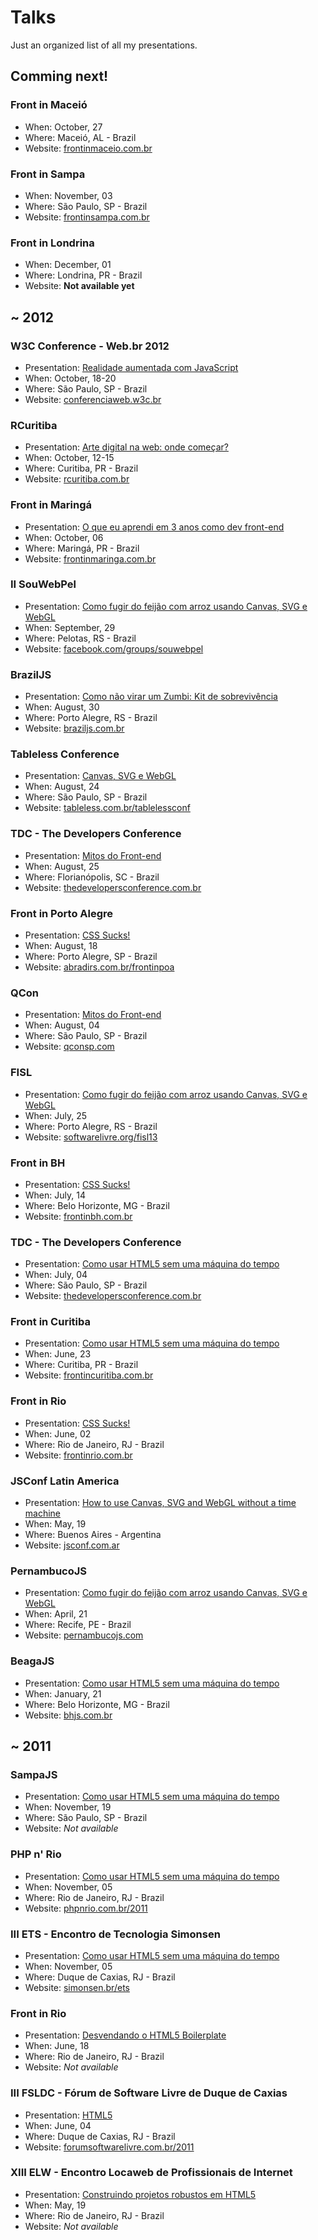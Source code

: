 # Talks

Just an organized list of all my presentations.

## Comming next!

### Front in Maceió
* When: October, 27
* Where: Maceió, AL - Brazil
* Website: [frontinmaceio.com.br](http://frontinmaceio.com.br/)

### Front in Sampa
* When: November, 03
* Where: São Paulo, SP - Brazil
* Website: [frontinsampa.com.br](http://www.frontinsampa.com.br/)

### Front in Londrina
* When: December, 01
* Where: Londrina, PR - Brazil
* Website: **Not available yet**

## ~ 2012

### W3C Conference - Web.br 2012
* Presentation: [Realidade aumentada com JavaScript](http://talks.zenorocha.com/2012/w3c/)
* When: October, 18-20
* Where: São Paulo, SP - Brazil
* Website: [conferenciaweb.w3c.br](http://conferenciaweb.w3c.br/)

### RCuritiba
* Presentation: [Arte digital na web: onde começar?](http://talks.zenorocha.com/2012/rcuritiba/)
* When: October, 12-15
* Where: Curitiba, PR - Brazil
* Website: [rcuritiba.com.br](http://rcuritiba.com.br/)

### Front in Maringá
* Presentation: [O que eu aprendi em 3 anos como dev front-end](http://talks.zenorocha.com/2012/frontinmaringa/)
* When: October, 06
* Where: Maringá, PR - Brazil
* Website: [frontinmaringa.com.br](http://www.frontinmaringa.com.br/)

### II SouWebPel
* Presentation: [Como fugir do feijão com arroz usando Canvas, SVG e WebGL](http://talks.zenorocha.com/2012/souwebpel/)
* When: September, 29
* Where: Pelotas, RS - Brazil
* Website: [facebook.com/groups/souwebpel](www.facebook.com/groups/souwebpel/)

### BrazilJS
* Presentation: [Como não virar um Zumbi: Kit de sobrevivência](http://talks.zenorocha.com/2012/braziljs/)
* When: August, 30
* Where: Porto Alegre, RS - Brazil
* Website: [braziljs.com.br](http://braziljs.com.br/)

### Tableless Conference
* Presentation: [Canvas, SVG e WebGL](http://talks.zenorocha.com/2012/tablelessconf/)
* When: August, 24
* Where: São Paulo, SP - Brazil
* Website: [tableless.com.br/tablelessconf](http://tableless.com.br/tablelessconf/)

### TDC - The Developers Conference
* Presentation: [Mitos do Front-end](http://talks.zenorocha.com/2012/tdc-sc/)
* When: August, 25
* Where: Florianópolis, SC - Brazil
* Website: [thedevelopersconference.com.br](http://www.thedevelopersconference.com.br/#florianopolis)

### Front in Porto Alegre
* Presentation: [CSS Sucks!](http://talks.zenorocha.com/2012/frontinpoa/)
* When: August, 18
* Where: Porto Alegre, SP - Brazil
* Website: [abradirs.com.br/frontinpoa](http://abradirs.com.br/frontinpoa/)

### QCon
* Presentation: [Mitos do Front-end](http://talks.zenorocha.com/2012/qconsp/)
* When: August, 04
* Where: São Paulo, SP - Brazil
* Website: [qconsp.com](http://qconsp.com/)

### FISL
* Presentation: [Como fugir do feijão com arroz usando Canvas, SVG e WebGL](http://talks.zenorocha.com/2012/fisl/)
* When: July, 25
* Where: Porto Alegre, RS - Brazil
* Website: [softwarelivre.org/fisl13](http://softwarelivre.org/fisl13/)

### Front in BH
* Presentation: [CSS Sucks!](http://talks.zenorocha.com/2012/frontinbh/)
* When: July, 14
* Where: Belo Horizonte, MG - Brazil
* Website: [frontinbh.com.br](http://frontinbh.com.br/)

### TDC - The Developers Conference
* Presentation: [Como usar HTML5 sem uma máquina do tempo](http://talks.zenorocha.com/2012/tdc-sp/)
* When: July, 04
* Where: São Paulo, SP - Brazil
* Website: [thedevelopersconference.com.br](http://www.thedevelopersconference.com.br/#saopaulo)

### Front in Curitiba
* Presentation: [Como usar HTML5 sem uma máquina do tempo](http://talks.zenorocha.com/2012/frontincuritiba/)
* When: June, 23
* Where: Curitiba, PR - Brazil
* Website: [frontincuritiba.com.br](http://www.frontincuritiba.com.br/)

### Front in Rio
* Presentation: [CSS Sucks!](http://talks.zenorocha.com/2012/frontinrio/)
* When: June, 02
* Where: Rio de Janeiro, RJ - Brazil
* Website: [frontinrio.com.br](http://frontinrio.com.br)

### JSConf Latin America
* Presentation: [How to use Canvas, SVG and WebGL without a time machine](http://talks.zenorocha.com/2012/jsconf/)
* When: May, 19
* Where: Buenos Aires - Argentina
* Website: [jsconf.com.ar](http://jsconf.com.ar)

### PernambucoJS
* Presentation: [Como fugir do feijão com arroz usando Canvas, SVG e WebGL](http://talks.zenorocha.com/2012/pernambucojs/)
* When: April, 21
* Where: Recife, PE - Brazil
* Website: [pernambucojs.com](http://www.pernambucojs.com/)

### BeagaJS
* Presentation: [Como usar HTML5 sem uma máquina do tempo](http://talks.zenorocha.com/2012/beagajs/)
* When: January, 21
* Where: Belo Horizonte, MG - Brazil
* Website: [bhjs.com.br](http://bhjs.com.br/)

## ~ 2011

### SampaJS
* Presentation: [Como usar HTML5 sem uma máquina do tempo](http://talks.zenorocha.com/2011/sampajs/)
* When: November, 19
* Where: São Paulo, SP - Brazil
* Website: *Not available*

### PHP n' Rio
* Presentation: [Como usar HTML5 sem uma máquina do tempo](http://talks.zenorocha.com/2011/phpnrio/)
* When: November, 05
* Where: Rio de Janeiro, RJ - Brazil
* Website: [phpnrio.com.br/2011](http://www.phpnrio.com.br/2011/)

### III ETS - Encontro de Tecnologia Simonsen
* Presentation: [Como usar HTML5 sem uma máquina do tempo](http://talks.zenorocha.com/2011/simonsen/)
* When: November, 05
* Where: Duque de Caxias, RJ - Brazil
* Website: [simonsen.br/ets](http://www.simonsen.br/ets)

### Front in Rio
* Presentation: [Desvendando o HTML5 Boilerplate](http://www.slideshare.net/zenorocha/desbravando-o-html5-boilerplate)
* When: June, 18
* Where: Rio de Janeiro, RJ - Brazil
* Website: *Not available*

### III FSLDC - Fórum de Software Livre de Duque de Caxias
* Presentation: [HTML5](http://labs.zenorocha.com/html5/slides/)
* When: June, 04
* Where: Duque de Caxias, RJ - Brazil
* Website: [forumsoftwarelivre.com.br/2011](http://forumsoftwarelivre.com.br/2011/)

### XIII ELW - Encontro Locaweb de Profissionais de Internet
* Presentation: [Construindo projetos robustos em HTML5](http://www.slideshare.net/zenorocha/construindo-projetos-robustos-em-html5)
* When: May, 19
* Where: Rio de Janeiro, RJ - Brazil
* Website: *Not available*